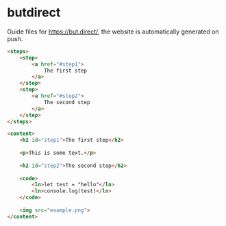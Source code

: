 # butdirect

Guide files for https://but.direct/, the website is automatically generated on push.

```html
<steps>
	<step>
		<a href="#step1">
			The first step
		</a>
	</step>
	<step>
		<a href="#step2">
			The second step
		</a>
	</step>
</steps>

<content>
	<h2 id="step1">The first step</h2>
    
	<p>This is some text.</p>
    
    <h2 id="step2">The second step</h2>
    
	<code>
		<ln>let test = "hello"</ln>
		<ln>console.log(test)</ln>
	</code>
    
	<img src="example.png">
</content>
```
